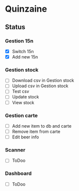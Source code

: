 # Quinzaine

## Status

### Gestion 15n
- [x] Switch 15n
- [x] Add new 15n

### Gestion stock
- [ ] Download csv in Gestion stock
- [ ] Upload csv in Gestion stock
- [ ] Test csv
- [ ] Update stock
- [ ] View stock

### Gestion carte
- [ ] Add new item to db and carte
- [ ] Remove item from carte
- [ ] Edit beer info

### Scanner
- [ ] ToDoo

### Dashboard
- [ ] ToDoo

